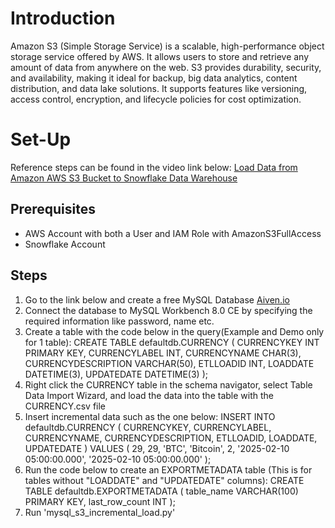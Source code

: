 # Introduction
Amazon S3 (Simple Storage Service) is a scalable, high-performance object storage service offered by AWS. It allows users to store and retrieve any amount of data from anywhere on the web. S3 provides durability, security, and availability, making it ideal for backup, big data analytics, content distribution, and data lake solutions. It supports features like versioning, access control, encryption, and lifecycle policies for cost optimization.

# Set-Up
Reference steps can be found in the video link below:
[Load Data from Amazon AWS S3 Bucket to Snowflake Data Warehouse]([https://www.youtube.com/watch?v=woFc8Om1-kY])

## Prerequisites
- AWS Account with both a User and IAM Role with AmazonS3FullAccess
- Snowflake Account

## Steps
1. Go to the link below and create a free MySQL Database
[Aiven.io]([https://console.aiven.io/])
2. Connect the database to MySQL Workbench 8.0 CE by specifying the required information like password, name etc.
3. Create a table with the code below in the query(Example and Demo only for 1 table):
CREATE TABLE defaultdb.CURRENCY (
    CURRENCYKEY INT PRIMARY KEY,
    CURRENCYLABEL INT,
    CURRENCYNAME CHAR(3),
    CURRENCYDESCRIPTION VARCHAR(50),
    ETLLOADID INT,
    LOADDATE DATETIME(3),
    UPDATEDATE DATETIME(3)
);
4. Right click the CURRENCY table in the schema navigator, select Table Data Import Wizard, and load the data into the table with the CURRENCY.csv file
5. Insert incremental data such as the one below:
INSERT INTO defaultdb.CURRENCY (
    CURRENCYKEY,
    CURRENCYLABEL,
    CURRENCYNAME,
    CURRENCYDESCRIPTION,
    ETLLOADID,
    LOADDATE,
    UPDATEDATE
)
VALUES (
    29,
    29,
    'BTC',
    'Bitcoin',
    2,
    '2025-02-10 05:00:00.000',
    '2025-02-10 05:00:00.000'
);
6. Run the code below to create an EXPORTMETADATA table (This is for tables without "LOADDATE" and "UPDATEDATE" columns):
CREATE TABLE defaultdb.EXPORTMETADATA (
    table_name VARCHAR(100) PRIMARY KEY,
    last_row_count INT
);
7. Run 'mysql_s3_incremental_load.py'
